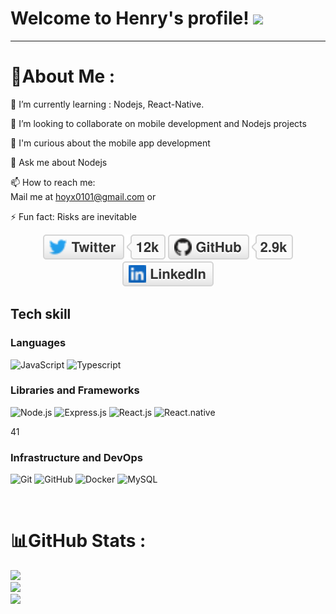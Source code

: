 # Welcome to Henry's profile! <img src="https://media.giphy.com/media/hvRJCLFzcasrR4ia7z/giphy.gif" width="28">

---
  
# 💫About Me :

  🌱 I’m currently learning : Nodejs, React-Native.

  👯 I’m looking to collaborate on mobile development and Nodejs projects

  🤔 I'm curious about the mobile app development

  💬 Ask me about Nodejs

  📫 How to reach me:  
  Mail me at hoyx0101@gmail.com or 

⚡ Fun fact: Risks are inevitable

<p align="center">
	<a href="https://twitter.com/asahelcode"><img src="images/twitter.svg" alt="Twitter"></a>
	<a href="https://github.com/asahelcode"><img src="images/github.svg" alt="GitHub"></a>
	<a href="https://www.linkedin.com/in/asahelcode"><img src="images/linkedin.svg" alt="LinkedIn"></a>
</p>

## Tech skill

### Languages
  ![JavaScript](https://img.shields.io/badge/-JavaScript-333333?style=flat&logo=javascript)
  ![Typescript](https://img.shields.io/badge/-Typescript-333333?style=flat&logo=typescript)
  
### Libraries and Frameworks
 ![Node.js](https://img.shields.io/badge/-Node.js-333333?style=flat&logo=node.js)
 ![Express.js](https://img.shields.io/badge/-Express.js-333333?style=flat&logo=express)
 ![React.js](https://img.shields.io/badge/-React-333333?style=flat&logo=react) 
 ![React.native](https://img.shields.io/badge/-React.Native-333333?style=flat&logo=React.Native)
 
 
41
 
   
### Infrastructure and DevOps
  ![Git](https://img.shields.io/badge/-Git-333333?style=flat&logo=git)
  ![GitHub](https://img.shields.io/badge/-GitHub-333333?style=flat&logo=github)
  ![Docker](https://img.shields.io/badge/-Docker-333333?style=flat&logo=docker)
  ![MySQL](https://img.shields.io/badge/-MySQL-333333?style=flat&logo=mysql)
</br>

</br>

# 📊GitHub Stats :
![](https://github-readme-stats.vercel.app/api?username=asahelcode&theme=radical&hide_border=false&include_all_commits=false&count_private=false)<br/>
![](https://github-readme-streak-stats.herokuapp.com/?user=asahelcode&theme=radical&hide_border=false)<br/>
![](https://github-readme-stats.vercel.app/api/top-langs/?username=asahelcode&theme=radical&hide_border=false&include_all_commits=false&count_private=false&layout=compact)



